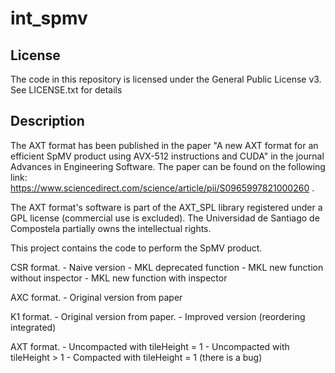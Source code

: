 
# int_spmv

## License
The code in this repository is licensed under the General Public License v3.
See LICENSE.txt for details

## Description
The AXT format has been published in the paper "A new AXT format for an efficient SpMV product using AVX-512 instructions and CUDA" in the journal 
Advances in Engineering Software. The paper can be found on the following link: https://www.sciencedirect.com/science/article/pii/S0965997821000260 .

The AXT format's software is part of the AXT_SPL library registered under a GPL license (commercial use is excluded). The Universidad de Santiago de 
Compostela partially owns the intellectual rights.

This project contains the code to perform the SpMV product.

CSR format.
	- Naive version
	- MKL deprecated function
	- MKL new function without inspector
	- MKL new function with inspector

AXC format.
	- Original version from paper

K1 format.
	- Original version from paper.
	- Improved version (reordering integrated)

AXT format.
	- Uncompacted with tileHeight = 1
	- Uncompacted with tileHeight > 1
	- Compacted with tileHeight = 1 (there is a bug)
